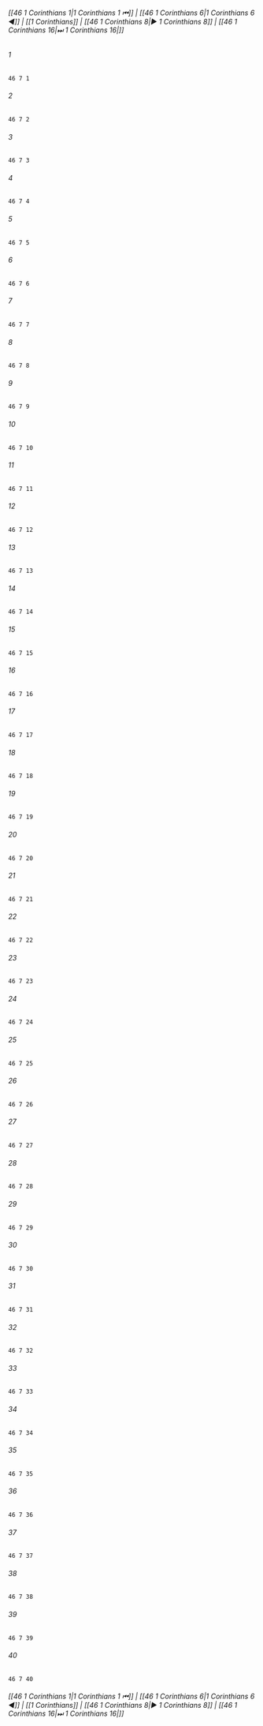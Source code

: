 
###### [[46 1 Corinthians 1|1 Corinthians 1 ⏮]] | [[46 1 Corinthians 6|1 Corinthians 6 ◀]] | [[1 Corinthians]] | [[46 1 Corinthians 8|▶ 1 Corinthians 8]] | [[46 1 Corinthians 16|⏭ 1 Corinthians 16|]]

###### 1
``` verse
46 7 1 
```
###### 2
``` verse
46 7 2 
```
###### 3
``` verse
46 7 3 
```
###### 4
``` verse
46 7 4 
```
###### 5
``` verse
46 7 5 
```
###### 6
``` verse
46 7 6 
```
###### 7
``` verse
46 7 7 
```
###### 8
``` verse
46 7 8 
```
###### 9
``` verse
46 7 9 
```
###### 10
``` verse
46 7 10 
```
###### 11
``` verse
46 7 11 
```
###### 12
``` verse
46 7 12 
```
###### 13
``` verse
46 7 13 
```
###### 14
``` verse
46 7 14 
```
###### 15
``` verse
46 7 15 
```
###### 16
``` verse
46 7 16 
```
###### 17
``` verse
46 7 17 
```
###### 18
``` verse
46 7 18 
```
###### 19
``` verse
46 7 19 
```
###### 20
``` verse
46 7 20 
```
###### 21
``` verse
46 7 21 
```
###### 22
``` verse
46 7 22 
```
###### 23
``` verse
46 7 23 
```
###### 24
``` verse
46 7 24 
```
###### 25
``` verse
46 7 25 
```
###### 26
``` verse
46 7 26 
```
###### 27
``` verse
46 7 27 
```
###### 28
``` verse
46 7 28 
```
###### 29
``` verse
46 7 29 
```
###### 30
``` verse
46 7 30 
```
###### 31
``` verse
46 7 31 
```
###### 32
``` verse
46 7 32 
```
###### 33
``` verse
46 7 33 
```
###### 34
``` verse
46 7 34 
```
###### 35
``` verse
46 7 35 
```
###### 36
``` verse
46 7 36 
```
###### 37
``` verse
46 7 37 
```
###### 38
``` verse
46 7 38 
```
###### 39
``` verse
46 7 39 
```
###### 40
``` verse
46 7 40 
```

###### [[46 1 Corinthians 1|1 Corinthians 1 ⏮]] | [[46 1 Corinthians 6|1 Corinthians 6 ◀]] | [[1 Corinthians]] | [[46 1 Corinthians 8|▶ 1 Corinthians 8]] | [[46 1 Corinthians 16|⏭ 1 Corinthians 16|]]

